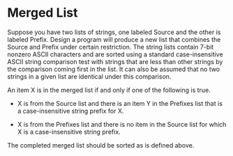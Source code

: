 Merged List
===========

Suppose you have two lists of strings, one labeled Source and the other is labeled Prefix. Design a program will produce a new list that combines the Source and Prefix under certain restriction. The string lists contain 7-bit nonzero ASCII characters and are sorted using a standard case-insensitive ASCII string comparison test with strings that are less than other strings by the comparison coming first in the list. It can also be assumed that no two strings in a given list are identical under this comparison.

An item X is in the merged list if and only if one of the following is true.

* X is from the Source list and there is an item Y in the Prefixes list that is a case-insensitive string prefix for X.

* X is from the Prefixes list and there is no item in the Source list for which X is a case-insensitive string prefix.

The completed merged list should be sorted as is defined above.